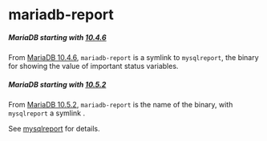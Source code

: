 # mariadb-report

##### MariaDB starting with [10.4.6](/kb/en/mariadb-1046-release-notes/)

From [MariaDB 10.4.6](/kb/en/mariadb-1046-release-notes/), `mariadb-report` is a symlink to `mysqlreport`, the binary for showing the value of important status variables.

##### MariaDB starting with [10.5.2](/kb/en/mariadb-1052-release-notes/)

From [MariaDB 10.5.2](/kb/en/mariadb-1052-release-notes/), `mariadb-report` is the name of the binary, with `mysqlreport` a symlink .

See [mysqlreport](/clients-utilities/mysqlreport/) for details.